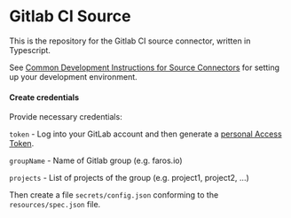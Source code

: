 # Gitlab CI Source

This is the repository for the Gitlab CI source connector, written in Typescript.

See [Common Development Instructions for Source Connectors](../README.md#common-development-instructions-for-source-connectors) for setting up your development environment.

#### Create credentials

Provide necessary credentials:

`token` - Log into your GitLab account and then generate a [personal Access Token](https://docs.gitlab.com/ee/user/profile/personal_access_tokens.html).

`groupName` - Name of Gitlab group (e.g. faros.io)

`projects` - List of projects of the group (e.g. project1, project2, ...)

Then create a file `secrets/config.json`
conforming to the `resources/spec.json` file.
